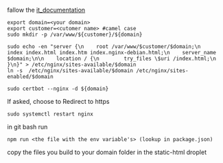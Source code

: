 fallow the [it_documentation](https://github.com/CloudSnob/it_documentation/blob/main/nginx/static_website_hosting.md)

```
export domain=<your domain> 
export customer=<cutomer name> #camel case
sudo mkdir -p /var/www/${customer}/${domain}
```
```
sudo echo -en "server {\n    root /var/www/$customer/$domain;\n    index index.html index.htm index.nginx-debian.html;\n    server_name $domain;\n\n    location / {\n        try_files \$uri /index.html;\n    }\n}" > /etc/nginx/sites-available/$domain
ln -s  /etc/nginx/sites-available/$domain /etc/nginx/sites-enabled/$domain
```
```
sudo certbot --nginx -d ${domain}
```
If asked, choose to Redirect to https
```
sudo systemctl restart nginx
```
in git bash run
```
npm run <the file with the env variable's> (lookup in package.json)
```
copy the files you build to your domain folder in the static-html droplet
